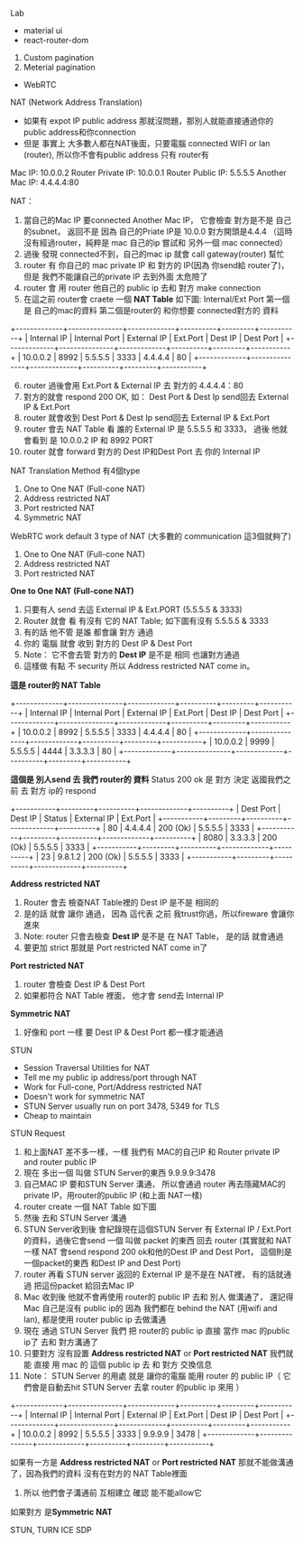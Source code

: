 Lab
* material ui
* react-router-dom

1. Custom pagination
2. Meterial pagination


* WebRTC

NAT (Network Address Translation)
- 如果有 expot IP public address 那就沒問題，那別人就能直接通過你的 public address和你connection
- 但是 事實上 大多數人都在NAT後面，只要電腦 connected WIFI or lan (router), 所以你不會有public address 只有 router有

Mac IP: 10.0.0.2
Router Private IP: 10.0.0.1
Router Public IP: 5.5.5.5
Another Mac IP: 4.4.4.4:80

NAT：
1. 當自己的Mac IP 要connected Another Mac IP， 它會檢查 對方是不是 自己的subnet， 返回不是 因為 自己的Priate IP是 10.0.0 對方開頭是4.4.4 （這時沒有經過router，純粹是 mac 自己的ip 嘗試和 另外一個 mac connected）
2. 過後 發現 connected不到，自己的mac ip 就會 call gateway(router) 幫忙
3. router 有 你自己的 mac private IP 和 對方的 IP(因為 你send給 router了)， 但是 我們不能讓自己的private IP 去到外面 太危險了
4. router 會 用 router 他自己的 public ip 去和 對方 make connection
5. 在這之前 router會 craete 一個 **NAT Table** 如下圖: Internal/Ext Port 第一個 是 自己的mac的資料 第二個是router的 和你想要 connected對方的 資料

+-------------+---------------+-------------+----------+---------+-----------+
| Internal IP | Internal Port | External IP | Ext.Port | Dest IP | Dest Port |
+-------------+---------------+-------------+----------+---------+-----------+
| 10.0.0.2    | 8992          | 5.5.5.5     | 3333     | 4.4.4.4 | 80        |
+-------------+---------------+-------------+----------+---------+-----------+

6. router 過後會用 Ext.Port & External IP 去 對方的 4.4.4.4：80
7. 對方的就會 respond 200 OK, 如： Dest Port & Dest Ip send回去 External IP & Ext.Port
8. router 就會收到 Dest Port & Dest Ip send回去 External IP & Ext.Port
9. router 會去 NAT Table 看 誰的 External IP 是 5.5.5.5 和 3333， 過後 他就會看到 是 10.0.0.2 IP 和 8992 PORT
10. router 就會 forward 對方的 Dest IP和Dest Port 去 你的 Internal IP


NAT Translation Method 有4個type
1. One to One NAT (Full-cone NAT)
2. Address restricted NAT
3. Port restricted NAT
4. Symmetric NAT

WebRTC work default 3 type of NAT (大多數的 communication 這3個就夠了)
1. One to One NAT (Full-cone NAT)
2. Address restricted NAT
3. Port restricted NAT

**One to One NAT (Full-cone NAT)**
1. 只要有人 send 去這 External IP & Ext.PORT (5.5.5.5 & 3333)
2. Router 就會 看 有沒有 它的 NAT Table; 如下圖有沒有 5.5.5.5 & 3333
3. 有的話 他不管 是誰 都會讓 對方 通過
4. 你的 電腦 就會 收到 對方的 Dest IP & Dest Port
5. Note： 它不會去管 對方的 **Dest IP** 是不是 相同 也讓對方通過
6. 這樣做 有點 不 security 所以 Address restricted NAT come in。

**這是 router的 NAT Table**

+-------------+---------------+-------------+----------+---------+-----------+
| Internal IP | Internal Port | External IP | Ext.Port | Dest IP | Dest Port |
+-------------+---------------+-------------+----------+---------+-----------+
| 10.0.0.2    | 8992          | 5.5.5.5     | 3333     | 4.4.4.4 | 80        |
+-------------+---------------+-------------+----------+---------+-----------+
| 10.0.0.2    | 9999          | 5.5.5.5     | 4444     | 3.3.3.3 | 80        |
+-------------+---------------+-------------+----------+---------+-----------+

**這個是 別人send 去 我們 router的 資料** Status 200 ok 是 對方 決定 返國我們之前 去 對方 ip的 respond

+-----------+---------+----------+-------------+----------+
| Dest Port | Dest IP | Status   | External IP | Ext.Port |
+-----------+---------+----------+-------------+----------+
| 80        | 4.4.4.4 | 200 (Ok) | 5.5.5.5     | 3333     |
+-----------+---------+----------+-------------+----------+
| 8080      | 3.3.3.3 | 200 (Ok) | 5.5.5.5     | 3333     |
+-----------+---------+----------+-------------+----------+
| 23        | 9.8.1.2 | 200 (Ok) | 5.5.5.5     | 3333     |
+-----------+---------+----------+-------------+----------+

**Address restricted NAT**
1. Router 會去 檢查NAT Table裡的 Dest IP 是不是 相同的
2. 是的話 就會 讓你 通過， 因為 這代表 之前 我trust你過，所以fireware 會讓你 進來
3. Note: router 只會去檢查 **Dest IP** 是不是 在 NAT Table， 是的話 就會通過
4. 要更加 strict 那就是 Port restricted NAT come in了

**Port restricted NAT**
1. router 會檢查 Dest IP & Dest Port
2. 如果都符合 NAT Table 裡面， 他才會 send去 Internal IP


**Symmetric NAT**
1. 好像和 port 一樣 要 Dest IP & Dest Port 都一樣才能通過

STUN
* Session Traversal Utilities for NAT
* Tell me my public ip address/port through NAT
* Work for Full-cone, Port/Address restricted NAT
* Doesn't work for symmetric NAT
* STUN Server usually run on port 3478, 5349 for TLS
* Cheap to maintain

STUN Request
1. 和上面NAT 差不多一樣，一樣 我們有 MAC的自己IP 和 Router private IP and router public IP
2. 現在 多出一個 叫做 STUN Server的東西 9.9.9.9:3478
3. 自己MAC IP 要和STUN Server 溝通， 所以會通過 router 再去隱藏MAC的private IP，用router的public IP (和上面 NAT一樣)
4. router create 一個 NAT Table 如下圖
5. 然後 去和 STUN Server 溝通
6. STUN Server收到後 會紀錄現在這個STUN Server 有 External IP / Ext.Port 的資料，過後它會send 一個 叫做 packet 的東西 回去 router (其實就和 NAT 一樣 NAT 會send respond 200 ok和他的Dest IP and Dest Port， 這個則是一個packet的東西 和Dest IP and Dest Port)
7. router 再看 STUN server 返回的 External IP 是不是在 NAT裡， 有的話就通過 把這份packet 給回去Mac IP
8. Mac 收到後 他就不會再使用 router的 public IP 去和 別人 做溝通了， 還記得 Mac 自己是沒有 public ip的 因為 我們都在 behind the NAT (用wifi and lan), 都是使用 router public ip 去做溝通
9. 現在 通過 STUN Server 我們 把 router的 public ip 直接 當作 mac 的public ip了 去和 對方溝通了
10. 只要對方 沒有設置 **Address restricted NAT** or **Port restricted NAT** 我們就能 直接 用 mac 的 這個 public ip 去 和 對方 交換信息
11. Note： STUN Server 的用處 就是 讓你的電腦 能用 router 的 public IP（ 它們會是自動去hit STUN Server 去拿 router 的public ip 來用 ）

+-------------+---------------+-------------+----------+---------+-----------+
| Internal IP | Internal Port | External IP | Ext.Port | Dest IP | Dest Port |
+-------------+---------------+-------------+----------+---------+-----------+
| 10.0.0.2    | 8992          | 5.5.5.5     | 3333     | 9.9.9.9 | 3478      |
+-------------+---------------+-------------+----------+---------+-----------+

如果有一方是 **Address restricted NAT** or **Port restricted NAT** 那就不能做溝通了，因為我們的資料 沒有在對方的 NAT Table裡面
1. 所以 他們會子溝通前 互相建立 確認 能不能allow它


如果對方 是**Symmetric NAT**


STUN, TURN
ICE
SDP


